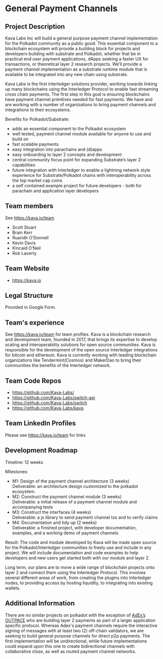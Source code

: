 # General Payment Channels

## Project Description
Kava Labs Inc will build a general purpose payment channel implementation for the Polkadot community as a public good. This essential component to a blockchain ecosystem will provide a building block for projects and developers building with substrate and Polkadot, whether that be in practical end user payment applications, dApps seeking a faster UX for transactions, or theoretical layer 2 research projects.
We’ll provide a payment channel implementation as a substrate runtime module that is available to be integrated into any new chain using substrate.

Kava Labs is the first interledger solutions provider, working towards linking up many blockchains using the  Interledger Protocol to enable fast streaming cross chain payments. The first step in this goal is ensuring blockchains have payment channel primitives needed for fast payments. We have and are working with a number of organizations to bring payment channels and integrations to their ecosystems.

Benefits for Polkadot/Substrate:
 - adds an essential component to the Polkadot ecosystem
 - well tested, payment channel module available for anyone to use and build on
 - fast scalable payments
 - easy integration into parachains and (d)apps
 - easy onboarding to layer 2 concepts and development
 - central community focus point for expanding Substrate’s layer 2 capabilities
 - future integration with  Interledger to enable a lightning network style experience for Substrate/Polkadot chains with interoperability across the top market cap coins
 - a self contained example project for future developers - both for parachain and application layer developers


## Team members
See https://kava.io/team
 - Scott Stuart
 - Brain Kerr
 - Ruaridh O’Donnell
 - Kevin Davis
 - Kincaid O’Neil
 - Rob Laverty


## Team Website
 - https://kava.io

## Legal Structure
Provided in Google Form.

## Team's experience
See https://kava.io/team for team profiles. Kava is a blockchain research and development team, founded in 2017, that brings its expertise to develop scaling and interoperability solutions for open source communities. Kava is responsible for the development of the open source Interledger integrations for bitcoin and ethereum. Kava is currently working with leading blockchain organizations like Tendermint(Cosmos) and MakerDao to bring their communities the benefits of the Interledger network.


## Team Code Repos
 - https://github.com/Kava-Labs/
 - https://github.com/Kava-Labs/switch-api
 - https://github.com/Kava-Labs/switch
 - https://github.com/Kava-Labs/kava


## Team LinkedIn Profiles
Please see https://kava.io/team for links


## Development Roadmap
Timeline: 12 weeks

Milestones:
 - M1: Design of the payment channel architecture (3 weeks)  
   Deliverable: an architecture design customized to the polkadot ecosystem.
 - M2: Construct the payment channel module (3 weeks)  
   Deliverable: a initial release of a  payment channel module and accompanying tests
 - M3: Construct the interfaces (4 weeks)  
   Deliverable: a js library to send payment channel txs and to verify claims
 - M4: Documentation and tidy up (2 weeks)  
   Deliverable: a finished project, with developer documentation, examples, and a working demo of payment channels

Result: The code and module developed by Kava will be made open source for the Polkadot/Interledger communities to freely use and include in any project. We will include documentation and code examples to help developers and new users get started both with our module and layer 2.

Long term, our plans are to move a wide range of blockchain projects onto layer 2 and connect them using the Interledger Protocol. This involves several different areas of work, from creating the plugins into Interledger nodes, to providing access by hosting liquidity, to integrating into existing wallets.


## Additional Information
There are no similar projects on polkadot with the exception of [AdEx’s OUTPACE](https://github.com/adexnetwork/adex-protocol-substrate) who are building layer 2 payments as part of a larger application specific protocol. Whereas Adex's payment channels require the interactive signing of messages with at least two (2) off-chain validators, we are seeking to build general purpose channels for direct p2p payments. The first implementation will be undirectional, while future implementations could expand upon this one to create bidirectional channels with collaborative close, as well as routed payment channel networks.